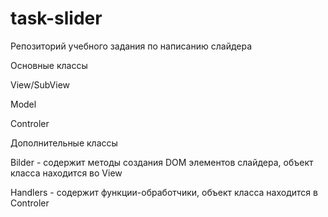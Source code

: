 # task-slider
Репозиторий учебного задания по написанию слайдера

Основные классы

View/SubView

Model

Controler


Дополнительные классы

Bilder - содержит методы создания DOM элементов слайдера, объект класса находится во View

Handlers - содержит функции-обработчики, объект класса находится в Controler

